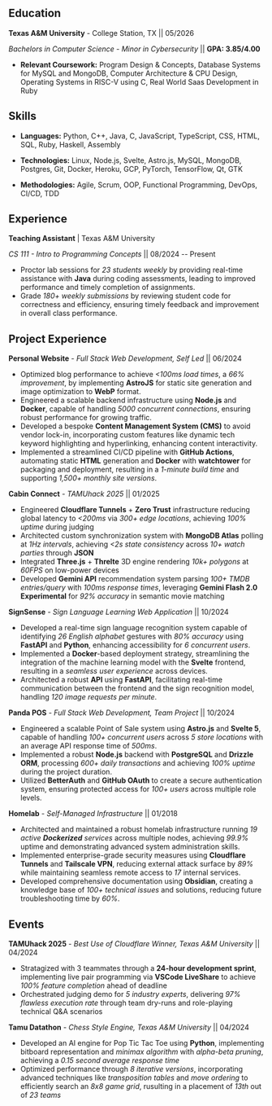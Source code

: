 ## Education

**Texas A&M University** - College Station, TX || 05/2026


*Bachelors in Computer Science - Minor in Cybersecurity* || **GPA: 3.85/4.00**

- **Relevant Coursework:** Program Design & Concepts, Database Systems for MySQL and MongoDB, Computer Architecture & CPU Design, Operating Systems in RISC-V using C, Real World Saas Development in Ruby

## Skills

- **Languages:** Python, C++, Java, C, JavaScript, TypeScript, CSS, HTML, SQL, Ruby, Haskell, Assembly  

- **Technologies:** Linux, Node.js, Svelte, Astro.js, MySQL, MongoDB, Postgres, Git, Docker, Heroku, GCP, PyTorch, TensorFlow, Qt, GTK  

- **Methodologies:** Agile, Scrum, OOP, Functional Programming, DevOps, CI/CD, TDD  

<!-- - **Software:** Blender, VSCode, VirtualBox, VirtManager, Docker Desktop -->

<!-- - **Certifications:** Word 2016, Excel 2016, PC Pro, Network Pro -->

## Experience

**Teaching Assistant** | Texas A&M University  

*CS 111 - Intro to Programming Concepts* || 08/2024 -- Present

- Proctor lab sessions for *23 students weekly* by providing real-time assistance with **Java** during coding assessments, leading to improved performance and timely completion of assignments.
- Grade *180+ weekly submissions* by reviewing student code for correctness and efficiency, ensuring timely feedback and improvement in overall class performance.

## Project Experience


**Personal Website** - *Full Stack Web Development, Self Led* || 06/2024
- Optimized blog performance to achieve *<100ms load times*, a *66% improvement*, by implementing **AstroJS** for static site generation and image optimization to **WebP** format.
- Engineered a scalable backend infrastructure using **Node.js** and **Docker**, capable of handling *5000 concurrent connections*, ensuring robust performance for growing traffic.
- Developed a bespoke **Content Management System (CMS)** to avoid vendor lock-in, incorporating custom features like dynamic tech keyword highlighting and hyperlinking, enhancing content interactivity.
- Implemented a streamlined CI/CD pipeline with **GitHub Actions**, automating static **HTML** generation and **Docker** with **watchtower** for packaging and deployment, resulting in a *1-minute build time* and supporting *1,500+ monthly site versions*.


**Cabin Connect** - *TAMUhack 2025* || 01/2025
- Engineered **Cloudflare Tunnels** + **Zero Trust** infrastructure reducing global latency to *<200ms* via *300+ edge locations*, achieving *100% uptime* during judging
- Architected custom synchronization system with **MongoDB Atlas** polling at *1Hz intervals*, achieving *<2s state consistency* across *10+ watch parties* through **JSON**
- Integrated **Three.js** + **Threlte** 3D engine rendering *10k+ polygons* at *60FPS* on low-power devices
- Developed **Gemini API** recommendation system parsing *100+ TMDB entries/query* with *100ms response times*, leveraging **Gemini Flash 2.0 Experimental** for *92% accuracy* in semantic movie matching

**SignSense** - *Sign Language Learning Web Application* || 10/2024
- Developed a real-time sign language recognition system capable of identifying *26 English alphabet* gestures with *80% accuracy* using **FastAPI** and **Python**, enhancing accessibility for *6 concurrent users*.
- Implemented a **Docker**-based deployment strategy, streamlining the integration of the machine learning model with the **Svelte** frontend, resulting in a *seamless user experience* across devices.
- Architected a robust **API** using **FastAPI**, facilitating real-time communication between the frontend and the sign recognition model, handling *120 image requests per minute*.

**Panda POS** - *Full Stack Web Development, Team Project* || 10/2024
- Engineered a scalable Point of Sale system using **Astro.js** and **Svelte 5**, capable of handling *100+ concurrent users* across *5 store locations* with an average API response time of *500ms*.
- Implemented a robust **Node.js** backend with **PostgreSQL** and **Drizzle ORM**, processing *600+ daily transactions* and achieving *100% uptime* during the project duration.
- Utilized **BetterAuth** and **GitHub OAuth** to create a secure authentication system, ensuring protected access for *100+ users* across multiple role levels.

**Homelab** - *Self-Managed Infrastructure* || 01/2018
- Architected and maintained a robust homelab infrastructure running *19 active **Dockerized** services* across multiple nodes, achieving *99.9%* uptime and demonstrating advanced system administration skills.
- Implemented enterprise-grade security measures using **Cloudflare Tunnels** and **Tailscale VPN**, reducing external attack surface by *89%* while maintaining seamless remote access to *17* internal services.
- Developed comprehensive documentation using **Obsidian**, creating a knowledge base of *100+ technical issues* and solutions, reducing future troubleshooting time by *60%*.

## Events

**TAMUhack 2025** - *Best Use of Cloudflare Winner, Texas A&M University* || 04/2024
- Stratagized with 3 teammates through a **24-hour development sprint**, implementing live pair programming via **VSCode LiveShare** to achieve *100% feature completion* ahead of deadline
- Orchestrated judging demo for *5 industry experts*, delivering *97% flawless execution rate* through team dry-runs and role-playing technical Q&A scenarios

**Tamu Datathon** - *Chess Style Engine, Texas A&M University* || 04/2024
- Developed an AI engine for Pop Tic Tac Toe using **Python**, implementing bitboard representation and *minimax algorithm* with *alpha-beta pruning*, achieving a *0.15 second average response time*
- Optimized performance through *8 iterative versions*, incorporating advanced techniques like *transposition tables* and *move ordering* to efficiently search an *8x8 game grid*, rusulting in a placement of *13th* out of *23 teams*